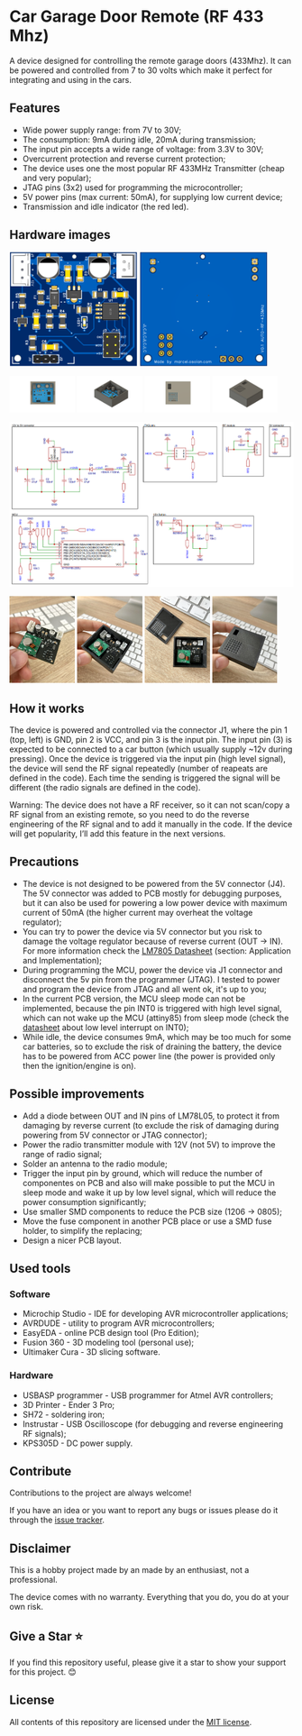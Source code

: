 # Car Garage Door Remote (RF 433 Mhz)

A device designed for controlling the remote garage doors (433Mhz). It can be powered and controlled from 7 to 30 volts which make it perfect for integrating and using in the cars.

## Features

* Wide power supply range: from 7V to 30V;
* The consumption: 9mA during idle, 20mA during transmission;
* The input pin accepts a wide range of voltage: from 3.3V to 30V;
* Overcurrent protection and reverse current protection;
* The device uses one the most popular RF 433MHz Transmitter (cheap and very popular);
* JTAG pins (3x2) used for programming the microcontroller;
* 5V power pins (max current: 50mA), for supplying low current device;
* Transmission and idle indicator (the red led).

## Hardware images

<img src="https://github.com/OsoianMarcel/attiny-car-rf-remote/blob/main/hdw/images/pcb-preview-top.png?raw=true" width="45%"></img> <img src="https://github.com/OsoianMarcel/attiny-car-rf-remote/blob/main/hdw/images/pcb-preview-bottom.png?raw=true" width="45%"></img> 

<img src="https://github.com/OsoianMarcel/attiny-car-rf-remote/blob/main/hdw/images/pcb-case-open-top.png?raw=true" width="23%"></img> <img src="https://github.com/OsoianMarcel/attiny-car-rf-remote/blob/main/hdw/images/pcb-case-open-angle.png?raw=true" width="23%"></img> <img src="https://github.com/OsoianMarcel/attiny-car-rf-remote/blob/main/hdw/images/pcb-case-closed-top.png?raw=true" width="23%"></img> <img src="https://github.com/OsoianMarcel/attiny-car-rf-remote/blob/main/hdw/images/pcb-case-closed-angle.png?raw=true" width="23%"></img> 

![PCB schematic V0.1](https://github.com/OsoianMarcel/attiny-car-rf-remote/blob/main/hdw/pcb/schematic-v0.1.png?raw=true)

<img src="https://github.com/OsoianMarcel/attiny-car-rf-remote/blob/main/hdw/photos/assembled-pcb.webp?raw=true" width="23%"></img> <img src="https://github.com/OsoianMarcel/attiny-car-rf-remote/blob/main/hdw/photos/enclosure-open.webp?raw=true" width="23%"></img> <img src="https://github.com/OsoianMarcel/attiny-car-rf-remote/blob/main/hdw/photos/enclosure-and-lead.webp?raw=true" width="23%"></img> <img src="https://github.com/OsoianMarcel/attiny-car-rf-remote/blob/main/hdw/photos/enclosure-closed.webp?raw=true" width="23%"></img> 

## How it works 

The device is powered and controlled via the connector J1, where the pin 1 (top, left) is GND,  pin 2 is VCC, and pin 3 is the input pin. The input pin (3) is expected to be connected to a car button (which usually supply ~12v during pressing). Once the device is triggered via the input pin (high level signal), the device will send the RF signal repeatedly (number of reapeats are defined in the code). Each time the sending is triggered the signal will be different (the radio signals are defined in the code). 

Warning: The device does not have a RF receiver, so it can not scan/copy a RF signal from an existing remote, so you need to do the reverse engineering of the RF signal and to add it manually in the code.
If the device will get popularity, I’ll add this feature in the next versions.

## Precautions 

* The device is not designed to be powered from the 5V connector (J4). The 5V connector was added to PCB mostly for debugging purposes, but it can also be used for powering a low power device with maximum current of 50mA (the higher current may overheat the voltage regulator);
* You can try to power the device via 5V connector but you risk to damage the voltage regulator because of reverse current (OUT -> IN). For more information check the [LM7805 Datasheet](https://www.ti.com/lit/ds/symlink/lm7800.pdf) (section: Application and Implementation);
* During programming the MCU, power the device via J1 connector and disconnect the 5v pin from the programmer (JTAG). I tested to power and program the device from JTAG and all went ok, it's up to you;
* In the current PCB version, the MCU sleep mode can not be implemented, because the pin INT0 is triggered with high level signal, which can not wake up the MCU (attiny85) from sleep mode (check the [datasheet](https://ww1.microchip.com/downloads/en/DeviceDoc/Atmel-2586-AVR-8-bit-Microcontroller-ATtiny25-ATtiny45-ATtiny85_Datasheet.pdf) about low level interrupt on INT0); 
* While idle, the device consumes 9mA, which may be too much for some car batteries, so to exclude the risk of draining the battery, the device has to be powered from ACC power line (the power is provided only then the ignition/engine is on).

## Possible improvements

* Add a diode between OUT and IN pins of LM78L05, to protect it from damaging by reverse current (to exclude the risk of damaging during powering from 5V connector or JTAG connector);
* Power the radio transmitter module with 12V (not 5V) to improve the range of radio signal;
* Solder an antenna to the radio module;
* Trigger the input pin by ground, which will reduce the number of componentes on PCB and also will make possible to put the MCU in sleep mode and wake it up by low level signal, which will reduce the power consumption significantly;
* Use smaller SMD components to reduce the PCB size (1206 -> 0805);
* Move the fuse component in another PCB place or use a SMD fuse holder, to simplify the replacing;
* Design a nicer PCB layout.

## Used tools

### Software

* Microchip Studio - IDE for developing AVR microcontroller applications;
* AVRDUDE - utility to program AVR microcontrollers;
* EasyEDA - online PCB design tool (Pro Edition);
* Fusion 360 - 3D modeling tool (personal use);
* Ultimaker Cura - 3D slicing software.

### Hardware

* USBASP programmer - USB programmer for Atmel AVR controllers;
* 3D Printer - Ender 3 Pro;
* SH72 - soldering iron;
* Instrustar - USB Oscilloscope (for debugging and reverse engineering RF signals);
* KPS305D - DC power supply.

## Contribute

Contributions to the project are always welcome!

If you have an idea or you want to report any bugs or issues please do it through the [issue tracker].

## Disclaimer

This is a hobby project made by an made by an enthusiast, not a professional.

The device comes with no warranty. Everything that you do, you do at your own risk.

## Give a Star ⭐

If you find this repository useful, please give it a star to show your support for this project. 😊

## License

All contents of this repository are licensed under the [MIT license].

[issue tracker]: https://github.com/OsoianMarcel/attiny-car-rf-remote/issues
[Git repository]: https://github.com/OsoianMarcel/attiny-car-rf-remote
[MIT license]: https://github.com/OsoianMarcel/attiny-car-rf-remote/blob/main/LICENSE